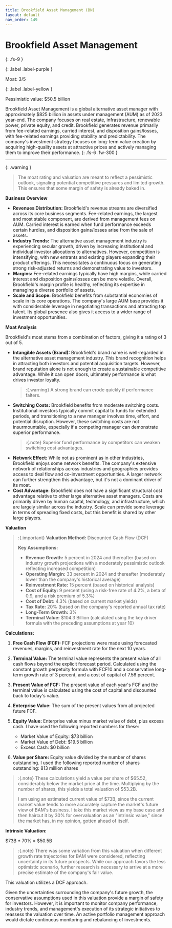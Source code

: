 ```yaml
---
title: Brookfield Asset Management (BN)
layout: default
nav_order: 149
---
```


# Brookfield Asset Management
{: .fs-9 }

{: .label .label-purple }

Moat: 3/5

{: .label .label-yellow }

Pessimistic value: $50.5 billion

Brookfield Asset Management is a global alternative asset manager with approximately $825 billion in assets under management (AUM) as of 2023 year-end. The company focuses on real estate, infrastructure, renewable power, private equity, and credit.  Brookfield generates revenue primarily from fee-related earnings, carried interest, and disposition gains/losses, with fee-related earnings providing stability and predictability. The company's investment strategy focuses on long-term value creation by acquiring high-quality assets at attractive prices and actively managing them to improve their performance.
{: .fs-6 .fw-300 }

---

{: .warning } 
>The moat rating and valuation are meant to reflect a pessimistic outlook, signaling potential competitive pressures and limited growth. This ensures that some margin of safety is already baked in.

**Business Overview**

* **Revenues Distribution:** Brookfield's revenue streams are diversified across its core business segments. Fee-related earnings, the largest and most stable component, are derived from management fees on AUM. Carried interest is earned when fund performance exceeds certain hurdles, and disposition gains/losses arise from the sale of assets.
* **Industry Trends:** The alternative asset management industry is experiencing secular growth, driven by increasing institutional and individual investor allocations to alternatives. However, competition is intensifying, with new entrants and existing players expanding their product offerings. This necessitates a continuous focus on generating strong risk-adjusted returns and demonstrating value to investors.
* **Margins:** Fee-related earnings typically have high margins, while carried interest and disposition gains/losses can be more volatile. Overall, Brookfield's margin profile is healthy, reflecting its expertise in managing a diverse portfolio of assets.
* **Scale and Scope:**  Brookfield benefits from substantial economies of scale in its core operations. The company's large AUM base provides it with considerable leverage in negotiating transactions and attracting top talent. Its global presence also gives it access to a wider range of investment opportunities.


**Moat Analysis**

Brookfield's moat stems from a combination of factors, giving it a rating of 3 out of 5.

* **Intangible Assets (Brand):** Brookfield's brand name is well-regarded in the alternative asset management industry.  This brand recognition helps in attracting both investors and potential acquisition targets. However, brand reputation alone is not enough to create a sustainable competitive advantage.  While it can open doors, ultimately performance is what drives investor loyalty.
    > :{.warning} A strong brand can erode quickly if performance falters.
* **Switching Costs:** Brookfield benefits from moderate switching costs. Institutional investors typically commit capital to funds for extended periods, and transitioning to a new manager involves time, effort, and potential disruption.  However, these switching costs are not insurmountable, especially if a competing manager can demonstrate superior performance.
    > :{.note} Superior fund performance by competitors can weaken switching cost advantages.
* **Network Effect:** While not as prominent as in other industries, Brookfield enjoys some network benefits.  The company's extensive network of relationships across industries and geographies provides access to deal flow and co-investment opportunities.  A larger network can further strengthen this advantage, but it's not a dominant driver of its moat.
* **Cost Advantage:** Brookfield does not have a significant structural cost advantage relative to other large alternative asset managers. Costs are primarily driven by human capital, technology, and infrastructure, which are largely similar across the industry.  Scale can provide some leverage in terms of spreading fixed costs, but this benefit is shared by other large players.


**Valuation**

> :{.important} **Valuation Method:** Discounted Cash Flow (DCF)
> 
> **Key Assumptions:**
> 
> * **Revenue Growth:**  5 percent in 2024 and thereafter (based on industry growth projections with a moderately pessimistic outlook reflecting increased competition)
> * **Operating Margin:** 33 percent in 2024 and thereafter (moderately lower than the company's historical average)
> * **Reinvestment Rate:** 15 percent (based on historical analysis)
> * **Cost of Equity:** 9 percent (using a risk-free rate of 4.2%, a beta of 0.9, and a risk premium of 5.3%)
> * **Cost of Debt:** 4.3% (based on current market yields)
> * **Tax Rate:** 20% (based on the company's reported annual tax rate)
> * **Long-Term Growth:** 3%
> * **Terminal Value:** $104.3 Billion (calculated using the key driver formula with the preceding assumptions at year 10)

**Calculations:**

1. **Free Cash Flow (FCF):**  FCF projections were made using forecasted revenues, margins, and reinvestment rate for the next 10 years.


2. **Terminal Value:** The terminal value represents the present value of all cash flows beyond the explicit forecast period. Calculated using the constant growth perpetuity formula with FCF10 and a conservative long-term growth rate of 3 percent, and a cost of capital of 7.56 percent.


3. **Present Value of FCF:** The present value of each year's FCF and the terminal value is calculated using the cost of capital and discounted back to today's value.


4. **Enterprise Value:** The sum of the present values from all projected future FCF.


5. **Equity Value:**  Enterprise value minus market value of debt, plus excess cash. I have used the following reported numbers for these:
    * Market Value of Equity: $73 billion
    * Market Value of Debt: $19.5 billion
    * Excess Cash: $0 billion

6. **Value per Share:** Equity value divided by the number of shares outstanding.  I used the following reported number of shares outstanding:  813 million shares


> :{.note} These calculations yield a value per share of $65.52, considerably below the market price at the time. Multiplying by the number of shares, this yields a total valuation of $53.2B.  
>
> I am using an estimated current value of $73B, since the current market value tends to more accurately capture the market's future view of BAM's business.  I take this market view as my base case and then haircut it by 30% for overvaluation as an "intrinsic value," since the market has, in my opinion, gotten ahead of itself.


**Intrinsic Valuation:**

$73B * 70% = $50.5B



> :{.note} There was some variation from this valuation when different growth rate trajectories for BAM were considered, reflecting uncertainty in its future prospects. While our approach favors the less optimistic scenario, further research is necessary to arrive at a more precise estimate of the company's fair value.

This valuation utilizes a DCF approach.  

Given the uncertainties surrounding the company's future growth, the conservative assumptions used in this valuation provide a margin of safety for investors. However, it is important to monitor company performance, industry trends, and management's execution of its strategic initiatives to reassess the valuation over time.  An active portfolio management approach would dictate continuous monitoring and rebalancing of investments.


